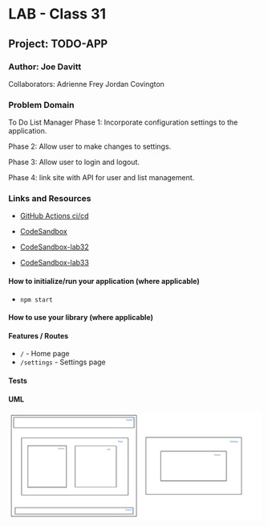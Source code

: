 # LAB - Class 31

## Project: TODO-APP

### Author: Joe Davitt

Collaborators:
Adrienne Frey
Jordan Covington

### Problem Domain  

To Do List Manager Phase 1: Incorporate configuration settings to the application.

Phase 2: Allow user to make changes to settings.

Phase 3: Allow user to login and logout.

Phase 4: link site with API for user and list management.

### Links and Resources

- [GitHub Actions ci/cd](https://github.com/j-davitt/todo-app/actions)

- [CodeSandbox](https://codesandbox.io/p/github/j-davitt/todo-app/main?file=%2FREADME.md&workspace=%257B%2522activeFileId%2522%253A%2522clfridh150000g7gygmi469w7%2522%252C%2522openFiles%2522%253A%255B%2522%252FREADME.md%2522%255D%252C%2522sidebarPanel%2522%253A%2522EXPLORER%2522%252C%2522gitSidebarPanel%2522%253A%2522COMMIT%2522%252C%2522spaces%2522%253A%257B%2522clfridj9o000x356k36y3psdr%2522%253A%257B%2522key%2522%253A%2522clfridj9o000x356k36y3psdr%2522%252C%2522name%2522%253A%2522Default%2522%252C%2522devtools%2522%253A%255B%257B%2522key%2522%253A%2522clfridj9o000y356klwjgmx8w%2522%252C%2522type%2522%253A%2522PROJECT_SETUP%2522%252C%2522isMinimized%2522%253Afalse%257D%255D%257D%257D%252C%2522currentSpace%2522%253A%2522clfridj9o000x356k36y3psdr%2522%252C%2522spacesOrder%2522%253A%255B%2522clfridj9o000x356k36y3psdr%2522%255D%252C%2522hideCodeEditor%2522%253Afalse%257D)

- [CodeSandbox-lab32](https://codesandbox.io/p/github/j-davitt/todo-app/context-method?file=%2FREADME.md&workspace=%257B%2522activeFileId%2522%253A%2522clfridh150000g7gygmi469w7%2522%252C%2522openFiles%2522%253A%255B%255D%252C%2522sidebarPanel%2522%253A%2522EXPLORER%2522%252C%2522gitSidebarPanel%2522%253A%2522COMMIT%2522%252C%2522spaces%2522%253A%257B%2522clfswu38y00fe356k8wcf04ih%2522%253A%257B%2522key%2522%253A%2522clfswu38y00fe356k8wcf04ih%2522%252C%2522name%2522%253A%2522Default%2522%252C%2522devtools%2522%253A%255B%257B%2522type%2522%253A%2522TASK_LOG%2522%252C%2522taskId%2522%253A%2522start%2522%252C%2522key%2522%253A%2522clfswu8mn00m6356koolt3cd8%2522%252C%2522isMinimized%2522%253Afalse%257D%252C%257B%2522key%2522%253A%2522clfswu38y00ff356k0gusooub%2522%252C%2522type%2522%253A%2522PROJECT_SETUP%2522%252C%2522isMinimized%2522%253Afalse%257D%252C%257B%2522type%2522%253A%2522PREVIEW%2522%252C%2522taskId%2522%253A%2522start%2522%252C%2522port%2522%253A3000%252C%2522key%2522%253A%2522clfswu8jm00kk356krwv20afc%2522%252C%2522isMinimized%2522%253Afalse%257D%255D%257D%257D%252C%2522currentSpace%2522%253A%2522clfswu38y00fe356k8wcf04ih%2522%252C%2522spacesOrder%2522%253A%255B%2522clfswu38y00fe356k8wcf04ih%2522%255D%252C%2522hideCodeEditor%2522%253Afalse%257D)

- [CodeSandbox-lab33](https://codesandbox.io/p/github/j-davitt/todo-app/auth?file=%2FREADME.md&workspace=%257B%2522activeFileId%2522%253A%2522clfridh150000g7gygmi469w7%2522%252C%2522openFiles%2522%253A%255B%255D%252C%2522sidebarPanel%2522%253A%2522EXPLORER%2522%252C%2522gitSidebarPanel%2522%253A%2522COMMIT%2522%252C%2522spaces%2522%253A%257B%2522clfufo1xn006h356kaiav8qru%2522%253A%257B%2522key%2522%253A%2522clfufo1xn006h356kaiav8qru%2522%252C%2522name%2522%253A%2522Default%2522%252C%2522devtools%2522%253A%255B%257B%2522type%2522%253A%2522TASK_LOG%2522%252C%2522taskId%2522%253A%2522start%2522%252C%2522key%2522%253A%2522clfufo88800cr356kilmye13w%2522%252C%2522isMinimized%2522%253Afalse%257D%252C%257B%2522key%2522%253A%2522clfufo1xn006i356kjhno536j%2522%252C%2522type%2522%253A%2522PROJECT_SETUP%2522%252C%2522isMinimized%2522%253Afalse%257D%252C%257B%2522type%2522%253A%2522PREVIEW%2522%252C%2522taskId%2522%253A%2522start%2522%252C%2522port%2522%253A3000%252C%2522key%2522%253A%2522clfufo84300b3356ktt1xx33y%2522%252C%2522isMinimized%2522%253Afalse%257D%255D%257D%257D%252C%2522currentSpace%2522%253A%2522clfufo1xn006h356kaiav8qru%2522%252C%2522spacesOrder%2522%253A%255B%2522clfufo1xn006h356kaiav8qru%2522%255D%252C%2522hideCodeEditor%2522%253Afalse%257D)

#### How to initialize/run your application (where applicable)

- `npm start`

#### How to use your library (where applicable)

#### Features / Routes

- `/` - Home page
- `/settings` - Settings page

#### Tests

#### UML

![UML](./assets/lab32.png)

